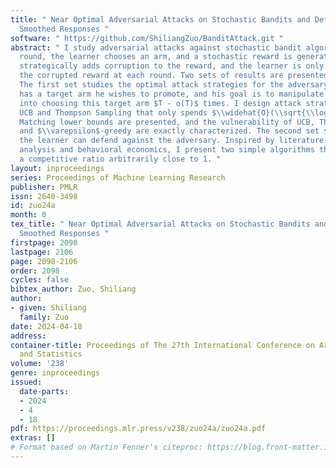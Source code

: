 ```yaml
---
title: " Near Optimal Adversarial Attacks on Stochastic Bandits and Defenses with
  Smoothed Responses "
software: " https://github.com/ShiliangZuo/BanditAttack.git "
abstract: " I study adversarial attacks against stochastic bandit algorithms. At each
  round, the learner chooses an arm, and a stochastic reward is generated. The adversary
  strategically adds corruption to the reward, and the learner is only able to observe
  the corrupted reward at each round. Two sets of results are presented in this paper.
  The first set studies the optimal attack strategies for the adversary. The adversary
  has a target arm he wishes to promote, and his goal is to manipulate the learner
  into choosing this target arm $T - o(T)$ times. I design attack strategies against
  UCB and Thompson Sampling that only spends $\\widehat{O}(\\sqrt{\\log T})$ cost.
  Matching lower bounds are presented, and the vulnerability of UCB, Thompson sampling
  and $\\varepsilon$-greedy are exactly characterized. The second set studies how
  the learner can defend against the adversary. Inspired by literature on smoothed
  analysis and behavioral economics, I present two simple algorithms that achieve
  a competitive ratio arbitrarily close to 1. "
layout: inproceedings
series: Proceedings of Machine Learning Research
publisher: PMLR
issn: 2640-3498
id: zuo24a
month: 0
tex_title: " Near Optimal Adversarial Attacks on Stochastic Bandits and Defenses with
  Smoothed Responses "
firstpage: 2098
lastpage: 2106
page: 2098-2106
order: 2098
cycles: false
bibtex_author: Zuo, Shiliang
author:
- given: Shiliang
  family: Zuo
date: 2024-04-18
address:
container-title: Proceedings of The 27th International Conference on Artificial Intelligence
  and Statistics
volume: '238'
genre: inproceedings
issued:
  date-parts:
  - 2024
  - 4
  - 18
pdf: https://proceedings.mlr.press/v238/zuo24a/zuo24a.pdf
extras: []
# Format based on Martin Fenner's citeproc: https://blog.front-matter.io/posts/citeproc-yaml-for-bibliographies/
---
```

